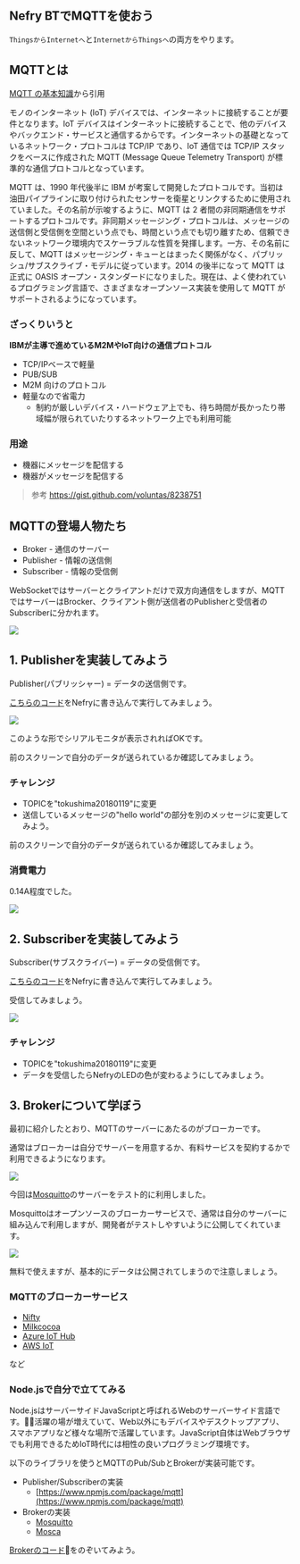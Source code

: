 ## Nefry BTでMQTTを使おう

`ThingsからInternetへ`と`InternetからThingsへ`の両方をやります。

## MQTTとは

[MQTT の基本知識](https://www.ibm.com/developerworks/jp/iot/library/iot-mqtt-why-good-for-iot/)から引用

モノのインターネット (IoT) デバイスでは、インターネットに接続することが要件となります。IoT デバイスはインターネットに接続することで、他のデバイスやバックエンド・サービスと通信するからです。インターネットの基礎となっているネットワーク・プロトコルは TCP/IP であり、IoT 通信では TCP/IP スタックをベースに作成された MQTT (Message Queue Telemetry Transport) が標準的な通信プロトコルとなっています。

MQTT は、1990 年代後半に IBM が考案して開発したプロトコルです。当初は油田パイプラインに取り付けられたセンサーを衛星とリンクするために使用されていました。その名前が示唆するように、MQTT は 2 者間の非同期通信をサポートするプロトコルです。非同期メッセージング・プロトコルは、メッセージの送信側と受信側を空間という点でも、時間という点でも切り離すため、信頼できないネットワーク環境内でスケーラブルな性質を発揮します。一方、その名前に反して、MQTT はメッセージング・キューとはまったく関係がなく、パブリッシュ/サブスクライブ・モデルに従っています。2014 の後半になって MQTT は正式に OASIS オープン・スタンダードになりました。現在は、よく使われているプログラミング言語で、さまざまなオープンソース実装を使用して MQTT がサポートされるようになっています。

### ざっくりいうと

**IBMが主導で進めているM2MやIoT向けの通信プロトコル**

* TCP/IPベースで軽量
* PUB/SUB
* M2M 向けのプロトコル
* 軽量なので省電力
    * 制約が厳しいデバイス・ハードウェア上でも、待ち時間が長かったり帯域幅が限られていたりするネットワーク上でも利用可能

### 用途

* 機器にメッセージを配信する
* 機器がメッセージを配信する

> 参考 https://gist.github.com/voluntas/8238751

## MQTTの登場人物たち

* Broker - 通信のサーバー
* Publisher - 情報の送信側
* Subscriber - 情報の受信側

WebSocketではサーバーとクライアントだけで双方向通信をしますが、MQTTではサーバーはBrocker、クライアント側が送信者のPublisherと受信者のSubscriberに分かれます。

![](https://dotstud.io/img/blog/141/1.png)

## 1. Publisherを実装してみよう

Publisher(パブリッシャー) = データの送信側です。

[こちらのコード](https://github.com/n0bisuke/20180119_tokushima/blob/master/step5_tips/5.3_mqtt/5.3.1_publisher/5.3.1_publisher.ino)をNefryに書き込んで実行してみましょう。

![](https://i.gyazo.com/9e3a1d1a700b1284ce39957e4238be18.png)

このような形でシリアルモニタが表示されればOKです。

前のスクリーンで自分のデータが送られているか確認してみましょう。

### チャレンジ

* TOPICを"tokushima20180119"に変更
* 送信しているメッセージの"hello world"の部分を別のメッセージに変更してみよう。

前のスクリーンで自分のデータが送られているか確認してみましょう。

### 消費電力

0.14A程度でした。

![](https://i.gyazo.com/33b1601aedc85a196e3f656aa112841d.jpg)

## 2. Subscriberを実装してみよう

Subscriber(サブスクライバー) = データの受信側です。

[こちらのコード](https://github.com/n0bisuke/20180119_tokushima/blob/master/step5_tips/5.3_mqtt/5.3.2_subscriber/5.3.2_subscriber.ino)をNefryに書き込んで実行してみましょう。

受信してみましょう。

![](https://i.gyazo.com/7d02cd7509e64017ddd3f1a3c0e69aaf.gif)

### チャレンジ

* TOPICを"tokushima20180119"に変更
* データを受信したらNefryのLEDの色が変わるようにしてみましょう。

## 3. Brokerについて学ぼう

最初に紹介したとおり、MQTTのサーバーにあたるのがブローカーです。

通常はブローカーは自分でサーバーを用意するか、有料サービスを契約するかで利用できるようになります。

![](https://i.gyazo.com/17221f80f75a99a3e88cda6c4a3a907e.png)

今回は[Mosquitto](https://mosquitto.org/)のサーバーをテスト的に利用しました。

Mosquittoはオープンソースのブローカーサービスで、通常は自分のサーバーに組み込んで利用しますが、開発者がテストしやすいように公開してくれています。

![](https://i.gyazo.com/3480e886dd3e6bf497742f114acb4b62.png)

無料で使えますが、基本的にデータは公開されてしまうので注意しましょう。

### MQTTのブローカーサービス

* [Nifty](https://cloud.nifty.com/service/mqtt.htm)
* [Milkcocoa](https://mlkcca.com/)
* [Azure IoT Hub](https://docs.microsoft.com/ja-jp/azure/iot-hub/iot-hub-mqtt-support)
* [AWS IoT](https://aws.amazon.com/jp/iot-core/features/)

など

### Node.jsで自分で立ててみる

Node.jsはサーバーサイドJavaScriptと呼ばれるWebのサーバーサイド言語です。活躍の場が増えていて、Web以外にもデバイスやデスクトップアプリ、スマホアプリなど様々な場所で活躍しています。JavaScript自体はWebブラウザでも利用できるためIoT時代には相性の良いプログラミング環境です。

以下のライブラリを使うとMQTTのPub/SubとBrokerが実装可能です。

* Publisher/Subscriberの実装
    * [https://www.npmjs.com/package/mqtt](https://www.npmjs.com/package/mqtt)
* Brokerの実装
    * [Mosquitto](https://mosquitto.org/)
    * [Mosca](http://www.mosca.io/)

[Brokerのコード](https://github.com/n0bisuke/20180119_tokushima/blob/master/step5_tips/5.3_mqtt/5.3.3_broker/broker.js)をのぞいてみよう。
